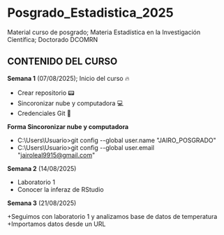 # Posgrado_Estadistica_2025
Material curso de posgrado; Materia Estadística en la Investigación Científica; Doctorado DCOMRN

## CONTENIDO DEL CURSO

**Semana 1** (07/08/2025); Inicio del curso :fire:

+ Crear repositorio :pager:
+ Sincoronizar nube y computadora :computer:
+ Credenciales Git :key:

**Forma Sincoronizar nube y computadora**

+ C:\Users\Usuario>git config --global user.name "JAIRO_POSGRADO"
+ C:\Users\Usuario>git config --global user.email "jairoleal9915@gmail.com"


**Semana 2** (14/08/2025)

+ Laboratorio 1
+ Conocer la inferaz de RStudio

**Semana 3** (21/08/2025)

+Seguimos con laboratorio 1 y analizamos base de datos de temperatura 
+Importamos datos desde un URL




